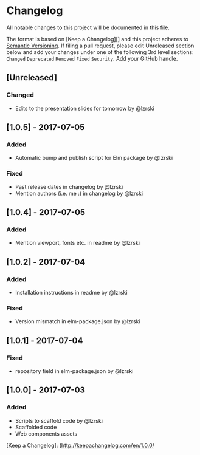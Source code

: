 # Changelog

All notable changes to this project will be documented in this file.

The format is based on [Keep a Changelog][] and this project adheres to [Semantic Versioning][]. If filing a pull request, please edit Unreleased section below and add your changes under one of the following 3rd level sections: `Changed` `Deprecated` `Removed` `Fixed` `Security`. Add your GitHub handle.

## [Unreleased]

### Changed
- Edits to the presentation slides for tomorrow by @lzrski

## [1.0.5] - 2017-07-05

### Added
- Automatic bump and publish script for Elm package by @lzrski

### Fixed
- Past release dates in changelog by @lzrski
- Mention authors (i.e. me :) in changelog by @lzrski

## [1.0.4] - 2017-07-05

### Added

- Mention viewport, fonts etc. in readme by @lzrski

## [1.0.2] - 2017-07-04

### Added
- Installation instructions in readme by @lzrski

### Fixed
- Version mismatch in elm-package.json by @lzrski

## [1.0.1] - 2017-07-04

### Fixed
- repository field in elm-package.json by @lzrski

## [1.0.0] - 2017-07-03

### Added
- Scripts to scaffold code by @lzrski
- Scaffolded code
- Web components assets

[Semantic Versioning]: http://semver.org/spec/v2.0.0.html
[Keep a Changelog]: (http://keepachangelog.com/en/1.0.0/
